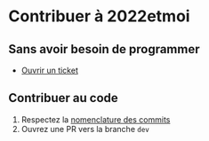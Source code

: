 # Contribuer à 2022etmoi

## Sans avoir besoin de programmer

- [Ouvrir un ticket](https://github.com/2022etmoi/2022etmoi/issues)

## Contribuer au code

1. Respectez la [nomenclature des commits](https://www.conventionalcommits.org/en/v1.0.0/#summary)
2. Ouvrez une PR vers la branche `dev`
